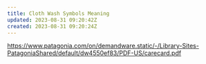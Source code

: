 ```yaml
---
title: Cloth Wash Symbols Meaning
updated: 2023-08-31 09:20:42Z
created: 2023-08-31 09:20:24Z
---
```


https://www.patagonia.com/on/demandware.static/-/Library-Sites-PatagoniaShared/default/dw4550ef83/PDF-US/carecard.pdf
